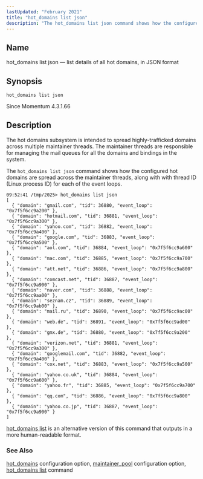 ```yaml
---
lastUpdated: "February 2021"
title: "hot_domains list json"
description: "The hot_domains list json command shows how the configured hot domains are spread across the maintainer threads, along with with thread ID (Linux process ID) for each of the event loops."
---
```


<a name="console_commands.hot_domains_list_json"></a>
## Name

hot_domains list json — list details of all hot domains, in JSON format

## Synopsis

`hot_domains list json`

Since Momentum 4.3.1.66

<a name="idp12989330"></a>
## Description

The hot domains subsystem is intended to spread highly-trafficked domains across multiple maintainer threads. The maintainer threads are responsible for managing the mail queues for all the domains and bindings in the system.

The `hot_domains list json` command shows how the configured hot domains are spread across the maintainer threads, along with with thread ID (Linux process ID) for each of the event loops.

```
09:52:41 /tmp/2025> hot_domains list json
[
  { "domain": "gmail.com", "tid": 36880, "event_loop": "0x7f5f6cc9a200" },
  { "domain": "hotmail.com", "tid": 36881, "event_loop": "0x7f5f6cc9a300" },
  { "domain": "yahoo.com", "tid": 36882, "event_loop": "0x7f5f6cc9a400" },
  { "domain": "google.com", "tid": 36883, "event_loop": "0x7f5f6cc9a500" },
  { "domain": "aol.com", "tid": 36884, "event_loop": "0x7f5f6cc9a600" },
  { "domain": "mac.com", "tid": 36885, "event_loop": "0x7f5f6cc9a700" },
  { "domain": "att.net", "tid": 36886, "event_loop": "0x7f5f6cc9a800" },
  { "domain": "comcast.net", "tid": 36887, "event_loop": "0x7f5f6cc9a900" },
  { "domain": "naver.com", "tid": 36888, "event_loop": "0x7f5f6cc9aa00" },
  { "domain": "seznam.cz", "tid": 36889, "event_loop": "0x7f5f6cc9ab00" },
  { "domain": "mail.ru", "tid": 36890, "event_loop": "0x7f5f6cc9ac00" },
  { "domain": "web.de", "tid": 36891, "event_loop": "0x7f5f6cc9ad00" },
  { "domain": "gmx.de", "tid": 36880, "event_loop": "0x7f5f6cc9a200" },
  { "domain": "verizon.net", "tid": 36881, "event_loop": "0x7f5f6cc9a300" },
  { "domain": "googlemail.com", "tid": 36882, "event_loop": "0x7f5f6cc9a400" },
  { "domain": "cox.net", "tid": 36883, "event_loop": "0x7f5f6cc9a500" },
  { "domain": "yahoo.co.uk", "tid": 36884, "event_loop": "0x7f5f6cc9a600" },
  { "domain": "yahoo.fr", "tid": 36885, "event_loop": "0x7f5f6cc9a700" },
  { "domain": "qq.com", "tid": 36886, "event_loop": "0x7f5f6cc9a800" },
  { "domain": "yahoo.co.jp", "tid": 36887, "event_loop": "0x7f5f6cc9a900" }
]
```

[hot_domains list](/momentum/4/console-commands/hot-domains-list) is an alternative version of this command that outputs in a more human-readable format.

### See Also

[hot_domains](/momentum/4/config/ref-hot-domains) configuration option,
[maintainer_pool](/momentum/4/config/ref-maintainer-pool) configuration option,
[hot_domains list](/momentum/4/console-commands/hot-domains-list) command
